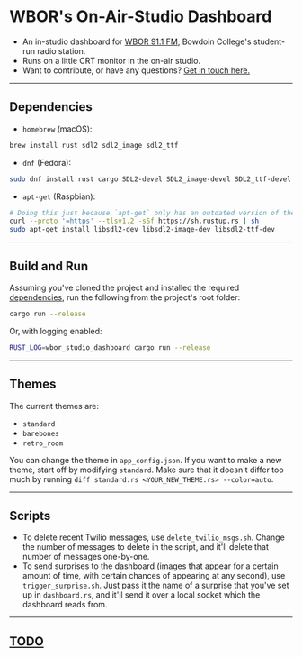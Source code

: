 # WBOR's On-Air-Studio Dashboard

- An in-studio dashboard for [WBOR 91.1 FM](https://wbor.org/), Bowdoin College's student-run radio station.
- Runs on a little CRT monitor in the on-air studio.
- Want to contribute, or have any questions? [Get in touch here.](https://wbor.org/contact)

---

## Dependencies

- `homebrew` (macOS):

```sh
brew install rust sdl2 sdl2_image sdl2_ttf
```

- `dnf` (Fedora):

```sh
sudo dnf install rust cargo SDL2-devel SDL2_image-devel SDL2_ttf-devel
```

- `apt-get` (Raspbian):

```sh
# Doing this just because `apt-get` only has an outdated version of the toolchain:
curl --proto '=https' --tlsv1.2 -sSf https://sh.rustup.rs | sh
sudo apt-get install libsdl2-dev libsdl2-image-dev libsdl2-ttf-dev
```

---

## Build and Run

Assuming you've cloned the project and installed the required [dependencies](#dependencies), run the following from the project's root folder:

```sh
cargo run --release
```

Or, with logging enabled:

```sh
RUST_LOG=wbor_studio_dashboard cargo run --release
```

---

## Themes

The current themes are:
- `standard`
- `barebones`
- `retro_room`

You can change the theme in `app_config.json`.
If you want to make a new theme, start off by modifying `standard`. Make sure that it doesn't differ too much by running `diff standard.rs <YOUR_NEW_THEME.rs> --color=auto`.

---

## Scripts

- To delete recent Twilio messages, use `delete_twilio_msgs.sh`. Change the number of messages to delete in the script, and it'll delete that number of messages one-by-one.
- To send surprises to the dashboard (images that appear for a certain amount of time, with certain chances of appearing at any second), use `trigger_surprise.sh`. Just pass it the name of a surprise that you've set up in `dashboard.rs`, and it'll send it over a local socket which the dashboard reads from.

---

## [TODO](https://github.com/orgs/WBOR-91-1-FM/projects/3/views/1)
